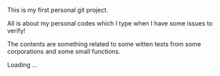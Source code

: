 This is my first personal git project.

All is about my personal codes which I type when I have some issues to verify!

The contents are something related to some witten tests from some corporations and some small functions.

Loading ...
